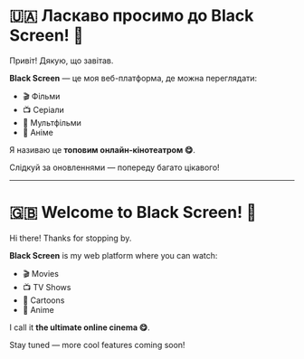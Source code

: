 # 🇺🇦 Ласкаво просимо до Black Screen! 👋

Привіт! Дякую, що завітав.

**Black Screen** — це моя веб-платформа, де можна переглядати:
- 🎬 Фільми  
- 📺 Серіали  
- 🌟 Мультфільми  
- 🎌 Аніме  

Я називаю це **топовим онлайн-кінотеатром 😋**.

Слідкуй за оновленнями — попереду багато цікавого!


---

# 🇬🇧 Welcome to Black Screen! 👋

Hi there! Thanks for stopping by.

**Black Screen** is my web platform where you can watch:
- 🎬 Movies  
- 📺 TV Shows  
- 🌟 Cartoons  
- 🎌 Anime  

I call it **the ultimate online cinema 😋**.

Stay tuned — more cool features coming soon!
